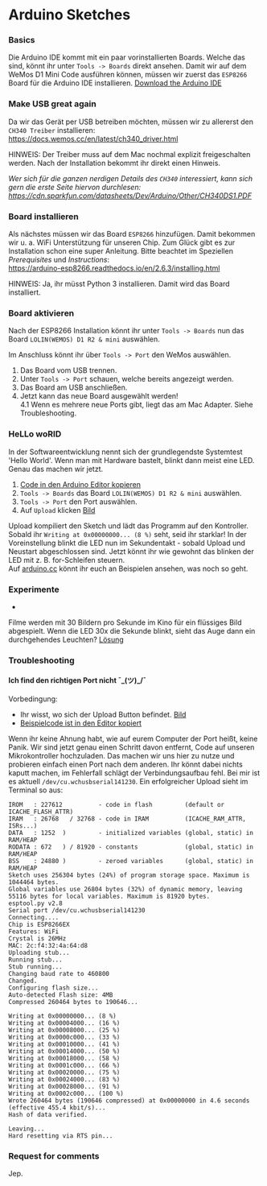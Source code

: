 # Arduino Sketches

### Basics

Die Arduino IDE kommt mit ein paar vorinstallierten Boards. Welche das sind, könnt ihr unter `Tools -> Boards` direkt ansehen. Damit wir auf dem WeMos D1 Mini Code ausführen können, müssen wir zuerst das `ESP8266` Board für die Arduino IDE installieren. [Download the Arduino IDE](https://www.arduino.cc/en/Main/Software)

### Make USB great again

Da wir das Gerät per USB betreiben möchten, müssen wir zu allererst den `CH340 Treiber` installieren:  
https://docs.wemos.cc/en/latest/ch340_driver.html

HINWEIS: Der Treiber muss auf dem Mac nochmal explizit freigeschalten werden. Nach der Installation bekommt ihr direkt einen Hinweis.

_Wer sich für die ganzen nerdigen Details des `CH340` interessiert, kann sich gern die erste Seite hiervon durchlesen:_
_https://cdn.sparkfun.com/datasheets/Dev/Arduino/Other/CH340DS1.PDF_


### Board installieren

Als nächstes müssen wir das Board `ESP8266` hinzufügen. Damit bekommen wir u. a. WiFi Unterstützung für unseren Chip. Zum Glück gibt es zur Installation schon eine super Anleitung. Bitte beachtet im Speziellen _Prerequisites_ und _Instructions_:  
https://arduino-esp8266.readthedocs.io/en/2.6.3/installing.html

HINWEIS: Ja, ihr müsst Python 3 installieren. Damit wird das Board installiert.

### Board aktivieren

Nach der ESP8266 Installation könnt ihr unter `Tools -> Boards` nun das Board `LOLIN(WEMOS) D1 R2 & mini` auswählen.

Im Anschluss könnt ihr über `Tools -> Port` den WeMos auswählen.
1. Das Board vom USB trennen.
2. Unter `Tools -> Port` schauen, welche bereits angezeigt werden.
3. Das Board am USB anschließen.
4. Jetzt kann das neue Board ausgewählt werden!  
4.1 Wenn es mehrere neue Ports gibt, liegt das am Mac Adapter. Siehe Troubleshooting.


### HeLLo woRlD

In der Softwareentwicklung nennt sich der grundlegendste Systemtest 'Hello World'. Wenn man mit Hardware bastelt, blinkt dann meist eine LED. Genau das machen wir jetzt.

1. [Code in den Arduino Editor kopieren](./sketches/hello-world/hello-world.ino)
2. `Tools -> Boards` das Board `LOLIN(WEMOS) D1 R2 & mini` auswählen.
3. `Tools -> Port` den Port auswählen.
4. Auf `Upload` klicken [Bild](https://github.com/rainerknabenbauer/iot/blob/master/resources/arduino_ide_explained.png)

Upload kompiliert den Sketch und lädt das Programm auf den Kontroller. Sobald ihr `Writing at 0x00000000... (8 %)` seht, seid ihr starklar! In der Voreinstellung blinkt die LED nun im Sekundentakt - sobald Upload und Neustart abgeschlossen sind. Jetzt könnt ihr wie gewohnt das blinken der LED mit z. B. for-Schleifen steuern.  
Auf [arduino.cc](https://www.arduino.cc/en/Tutorial/BuiltInExamples) könnt ihr euch an Beispielen ansehen, was noch so geht. 

### Experimente
- 
Filme werden mit 30 Bildern pro Sekunde im Kino für ein flüssiges Bild abgespielt. Wenn die LED 30x die Sekunde blinkt, sieht das Auge dann ein durchgehendes Leuchten? [Lösung](./sketches/experiment-traegheit-des-auges/experiment-traegheit-des-auges.ino)


### Troubleshooting
#### Ich find den richtigen Port nicht ¯\_(ツ)_/¯
Vorbedingung:
- Ihr wisst, wo sich der Upload Button befindet. [Bild](https://github.com/rainerknabenbauer/iot/blob/master/resources/arduino_ide_explained.png)
- [Beispielcode ist in den Editor kopiert](./sketches/hello-world/hello-world.ino)

Wenn ihr keine Ahnung habt, wie auf eurem Computer der Port heißt, keine Panik. Wir sind jetzt genau einen Schritt davon entfernt, Code auf unseren Mikrokontroller hochzuladen. Das machen wir uns hier zu nutze und probieren einfach einen Port nach dem anderen. Ihr könnt dabei nichts kaputt machen, im Fehlerfall schlägt der Verbindungsaufbau fehl. Bei mir ist es aktuell `/dev/cu.wchusbserial141230`. Ein erfolgreicher Upload sieht im Terminal so aus: 

```Executable segment sizes:
IROM   : 227612          - code in flash         (default or ICACHE_FLASH_ATTR) 
IRAM   : 26768   / 32768 - code in IRAM          (ICACHE_RAM_ATTR, ISRs...) 
DATA   : 1252  )         - initialized variables (global, static) in RAM/HEAP 
RODATA : 672   ) / 81920 - constants             (global, static) in RAM/HEAP 
BSS    : 24880 )         - zeroed variables      (global, static) in RAM/HEAP 
Sketch uses 256304 bytes (24%) of program storage space. Maximum is 1044464 bytes.
Global variables use 26804 bytes (32%) of dynamic memory, leaving 55116 bytes for local variables. Maximum is 81920 bytes.
esptool.py v2.8
Serial port /dev/cu.wchusbserial141230
Connecting....
Chip is ESP8266EX
Features: WiFi
Crystal is 26MHz
MAC: 2c:f4:32:4a:64:d8
Uploading stub...
Running stub...
Stub running...
Changing baud rate to 460800
Changed.
Configuring flash size...
Auto-detected Flash size: 4MB
Compressed 260464 bytes to 190646...

Writing at 0x00000000... (8 %)
Writing at 0x00004000... (16 %)
Writing at 0x00008000... (25 %)
Writing at 0x0000c000... (33 %)
Writing at 0x00010000... (41 %)
Writing at 0x00014000... (50 %)
Writing at 0x00018000... (58 %)
Writing at 0x0001c000... (66 %)
Writing at 0x00020000... (75 %)
Writing at 0x00024000... (83 %)
Writing at 0x00028000... (91 %)
Writing at 0x0002c000... (100 %)
Wrote 260464 bytes (190646 compressed) at 0x00000000 in 4.6 seconds (effective 455.4 kbit/s)...
Hash of data verified.

Leaving...
Hard resetting via RTS pin...
```


### Request for comments

Jep.

